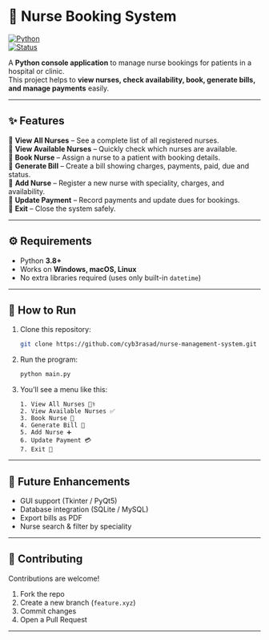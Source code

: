 # 🏥 Nurse Booking System  

[![Python](https://img.shields.io/badge/Python-3.8%2B-blue.svg)](https://www.python.org/)  
[![Status](https://img.shields.io/badge/Project-Active-success.svg)]()  

A **Python console application** to manage nurse bookings for patients in a hospital or clinic.  
This project helps to **view nurses, check availability, book, generate bills, and manage payments** easily.  

---

## ✨ Features  

🔹 **View All Nurses** – See a complete list of all registered nurses.  
🔹 **View Available Nurses** – Quickly check which nurses are available.  
🔹 **Book Nurse** – Assign a nurse to a patient with booking details.  
🔹 **Generate Bill** – Create a bill showing charges, payments, paid, due and status.  
🔹 **Add Nurse** – Register a new nurse with speciality, charges, and availability.  
🔹 **Update Payment** – Record payments and update dues for bookings.  
🔹 **Exit** – Close the system safely.  

---

## ⚙️ Requirements  

- Python **3.8+**  
- Works on **Windows, macOS, Linux**  
- No extra libraries required (uses only built-in `datetime`)  

---

## 🚀 How to Run  

1. Clone this repository:  
   ```bash
   git clone https://github.com/cyb3rasad/nurse-management-system.git
   ```

2. Run the program:  
   ```bash
   python main.py
   ```

3. You’ll see a menu like this:  
   ```
   1. View All Nurses 👩‍⚕️
   2. View Available Nurses ✅
   3. Book Nurse 📖
   4. Generate Bill 🧾
   5. Add Nurse ➕
   6. Update Payment 💳
   7. Exit 🚪
   ```

---

## 📌 Future Enhancements  

- GUI support (Tkinter / PyQt5)  
- Database integration (SQLite / MySQL)  
- Export bills as PDF  
- Nurse search & filter by speciality  

---

## 🤝 Contributing  

Contributions are welcome!  
1. Fork the repo  
2. Create a new branch (`feature.xyz`)  
3. Commit changes  
4. Open a Pull Request  

---  
